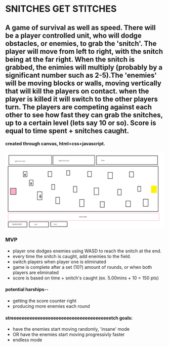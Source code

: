 # SNITCHES GET STITCHES

## A game of survival as well as speed. There will be a player controlled unit, who will dodge obstacles, or enemies, to grab the 'snitch'. The player will move from left to right, with the snitch being at the far right. When the snitch is grabbed, the enimies will multiply (probably by a significant number such as 2-5).The 'enemies' will be moving blocks or walls, moving vertically that will kill the players on contact. when the player is killed it will switch to the other players turn. The players are competing against each other to see how fast they can grab the snitches, up to a certain level (lets say 10 or so). Score is equal to time spent + snitches caught. 

 #### created through canvas, html+css+javascript. 

![wireframe](./wireframe.PNG)


 ### MVP
 *  player one dodges enemies using WASD to reach the snitch at the end. 
 *   every time the snitch is caught, add enemies to the field. 
 *   switch players when player one is eliminated
 *   game is complete after a set (10?) amount of rounds, or when both players are eliminated
 *   score is based on time + snitch's caught (ex. 5.00mins + 10 = 150 pts)


#### potential harships-- 
* getting the score counter right
* producing more enemies each round

#### streeeeeeeeeeeeeeeeeeeeeeeeeeeeeeeeeeeeeetch goals:
* have the enemies start moving randomly, 'insane' mode
* OR have the enemies start moving progressivly faster
* endless mode
